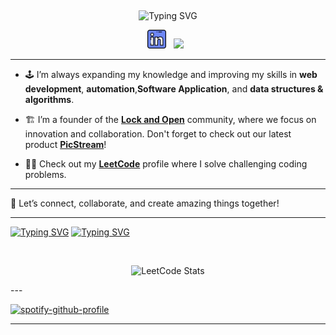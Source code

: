 &nbsp;<div align="center">
![Typing SVG](https://readme-typing-svg.demolab.com?font=VT323&size=50&letterSpacing=100&duration=3000&pause=&color=00F7D3&background=A717FF&center=true&vCenter=true&multiline=true&width=800&height=200&lines=+%F0%9F%91%8B+Welcome+to+my+GitHub!+I'm+Asif%2C+;++++a+tech-enthusiastic+developer;+;+)
</div>
<div align='center'>
  <p align='center'>
    <a href="https://www.linkedin.com/in/mohamed-asif-a5856817b/"><img height="30" src="https://raw.githubusercontent.com/8bithemant/8bithemant/master/linkedin.png?raw=true"></a>&nbsp;&nbsp;
    <a href="mailto:maasifar@gmail.com"><img height="30" src="https://th.bing.com/th/id/OIP.9sT4UWsRfFiy6vPydv3_-QHaHO?pid=ImgDet&rs=1"></a>&nbsp;&nbsp;
  </p>
</div>


---
- 🕹️  I’m always expanding my knowledge and improving my skills in **web development**, **automation**,**Software Application**, and **data structures & algorithms**.
  
- 🏗️ I’m a founder of the **[Lock and Open](https://lockandopen.in)** community, where we focus on innovation and collaboration. Don't forget to check out our latest product **[PicStream](https://lockandopen.in)**!
  
- 🧑‍💻 Check out my **[LeetCode](https://leetcode.com/u/Asifar/)** profile where I solve challenging coding problems.


---

🚀 Let’s connect, collaborate, and create amazing things together!

---

[![Typing SVG](https://readme-typing-svg.demolab.com?font=VT323&size=50&letterSpacing=100&duration=2500&pause=1000&color=00F7D3&background=A717FF00&center=true&vCenter=true&multiline=true&width=800&height=100&lines=%F0%9F%A7%9F%F0%9F%A7%9F%E2%80%8D%E2%99%82%EF%B8%8F%F0%9F%A7%9F%E2%80%8D%E2%99%80%EF%B8%8F%F0%9F%9A%B6%E2%80%8D%E2%99%82%EF%B8%8F%E2%80%8D%E2%9E%A1%EF%B8%8FLeetCode+-+%F0%9F%A7%91%E2%80%8D%F0%9F%92%BB;+;+)](https://git.io/typing-svg) [![Typing SVG](https://readme-typing-svg.demolab.com?font=VT323&size=50&letterSpacing=100&duration=2500&pause=1000&color=E4C900&background=A717FF00&center=true&vCenter=true&multiline=true&width=800&height=100&lines=%F0%9F%8E%B6-Spotify-%F0%9F%95%BA%F0%9F%95%BA%F0%9F%95%BA-%F0%9F%A5%B3;+;+)](https://git.io/typing-svg)

&nbsp;<div align="center">
![LeetCode Stats](https://leetcard.jacoblin.cool/Asifar?theme=wtf&font=Stylish&ext=heatmap)
</div>
---

[![spotify-github-profile](https://spotify-github-profile.kittinanx.com/api/view?uid=31c5edh5ngs7mwtm3iqdmett6xje&cover_image=true&theme=novatorem&show_offline=false&background_color=d73353&interchange=false&bar_color=53b14f&bar_color_cover=true)](https://spotify-github-profile.kittinanx.com/api/view?uid=31c5edh5ngs7mwtm3iqdmett6xje&redirect=true)



---


<!--
**MohamedAsifS/MohamedAsifS** is a ✨ _special_ ✨ repository because its `README.md` (this file) appears on your GitHub profile.

Here are some ideas to get you started:

- 🔭 I’m currently working on ...
- 🌱 I’m currently learning ...
- 👯 I’m looking to collaborate on ...
- 🤔 I’m looking for help with ...
- 💬 Ask me about ...
- 📫 How to reach me: ...
- 😄 Pronouns: ...
- ⚡ Fun fact: ...
-->
